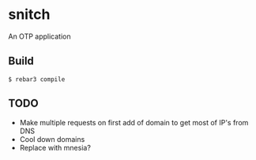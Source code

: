 snitch
=====

An OTP application

Build
-----

    $ rebar3 compile

TODO
----
* Make multiple requests on first add of domain to get most of IP's from DNS
* Cool down domains
* Replace with mnesia?
